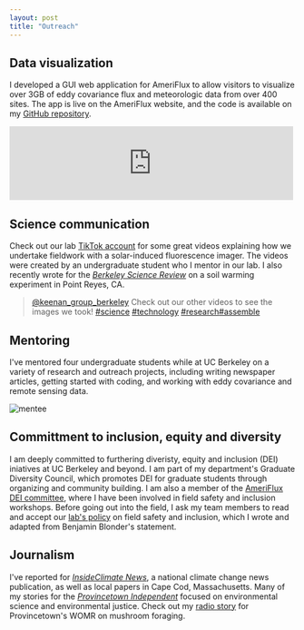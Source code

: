 ```yaml
---
layout: post
title: "Outreach"
---
```

## Data visualization
I developed a GUI web application for AmeriFlux to allow visitors to visualize over 3GB of eddy covariance flux and meteorologic data from over 400 sites. The app is live on the AmeriFlux website, and the code is available on my [GitHub repository](https://github.com/sruehr/ameriflux_visualization).

<iframe src="https://ameriflux.shinyapps.io/version1/" style="width: 500px; height: 130px; border: 0px"></iframe>

## Science communication
Check out our lab [TikTok account](https://www.tiktok.com/@keenan_group_berkeley/video/7119601257584790830?is_copy_url=1&is_from_webapp=v1) for some great videos explaining how we undertake fieldwork with a solar-induced fluorescence imager. The videos were created by an undergraduate student who I mentor in our lab. I also recently wrote for the [_Berkeley Science Review_](https://www.berkeleysciencereview.com/article/2022/05/03/out-of-the-soil-into-the-atmosphere) on a soil warming experiment in Point Reyes, CA.

<blockquote class="tiktok-embed" cite="https://www.tiktok.com/@keenan_group_berkeley/video/7119601257584790830" data-video-id="7119601257584790830" style="max-width: 605px;min-width: 325px;" > <section> <a target="_blank" title="@keenan_group_berkeley" href="https://www.tiktok.com/@keenan_group_berkeley">@keenan_group_berkeley</a> Check out our other videos to see the images we took! <a title="science" target="_blank" href="https://www.tiktok.com/tag/science">#science</a> <a title="technology" target="_blank" href="https://www.tiktok.com/tag/technology">#technology</a> <a title="research" target="_blank" href="https://www.tiktok.com/tag/research">#research</a><a title="assemble" target="_blank" href="https://www.tiktok.com/tag/assemble">#assemble</a> 
 </section> </blockquote> <script async src="https://www.tiktok.com/embed.js"></script>

## Mentoring 
I've mentored four undergraduate students while at UC Berkeley on a variety of research and outreach projects, including writing newspaper articles, getting started with coding, and working with eddy covariance and remote sensing data. 

![mentee](/mentees.jpeg)

## Committment to inclusion, equity and diversity 
I am deeply committed to furthering diveristy, equity and inclusion (DEI) iniatives at UC Berkeley and beyond. I am part of my department's Graduate Diversity Council, which promotes DEI for graduate students through organizing and community building. I am also a member of the [AmeriFlux DEI committee](https://ameriflux.lbl.gov/community/group/diversity-equity-and-inclusion-committee/), where I have been involved in field safety and inclusion workshops. Before going out into the field, I ask my team members to read and accept our [lab's policy](https://docs.google.com/document/d/1HsYOIUlEyzTcOv2s0NeGWneODMmOy28qmMEwzD_I5z8/edit?usp=sharing) on field safety and inclusion, which I wrote and adapted from Benjamin Blonder's statement.

## Journalism
I've reported for [_InsideClimate News_](https://insideclimatenews.org/news/01102019/hurricane-warm-water-climate-change-history-science-study-sediment-core-donnelly-muller/), a national climate change news publication, as well as local papers in Cape Cod, Massachusetts. Many of my stories for the [_Provincetown Independent_](https://provincetownindependent.org/author/s-ruehr/) focused on environmental science and environmental justice. Check out my [radio story](https://soundcloud.com/womr-podcasts/110119-ocn) for Provincetown's WOMR on mushroom foraging.
